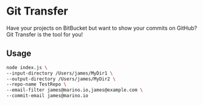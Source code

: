 # Git Transfer

Have your projects on BitBucket but want to show your commits on GitHub? Git Transfer is the tool
for you!

## Usage

```bash
node index.js \
--input-directory /Users/james/MyDir1 \
--output-directory /Users/james/MyDir2 \
--repo-name TestRepo \
--email-filter james@marino.io,james@example.com \
--commit-email james@marino.io
```
